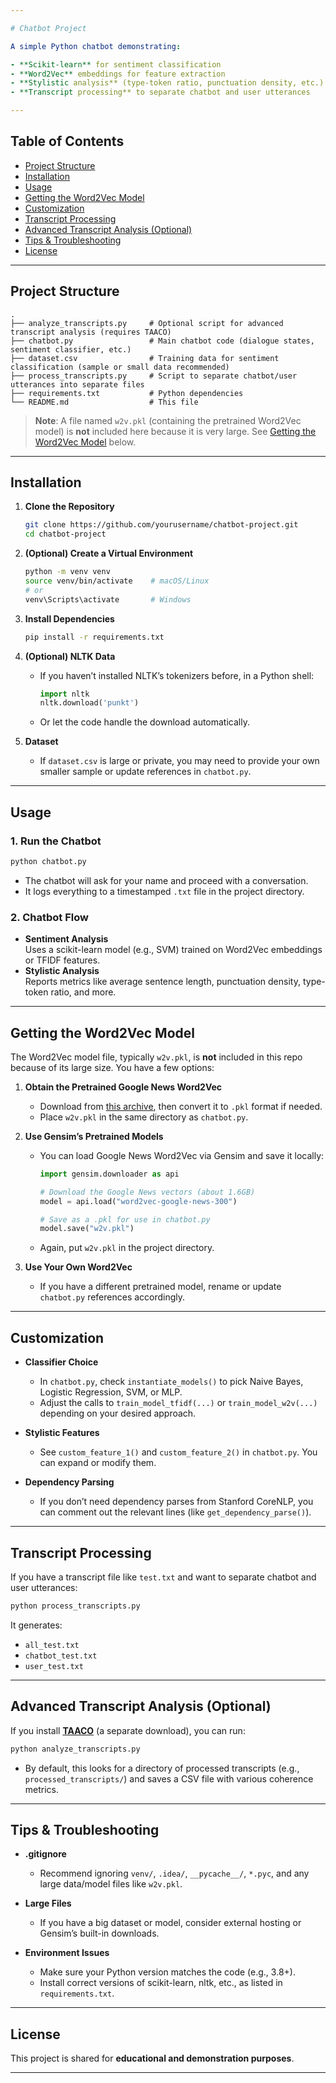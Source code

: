 ```yaml
---

# Chatbot Project

A simple Python chatbot demonstrating:

- **Scikit-learn** for sentiment classification  
- **Word2Vec** embeddings for feature extraction  
- **Stylistic analysis** (type-token ratio, punctuation density, etc.)  
- **Transcript processing** to separate chatbot and user utterances

---
```


## Table of Contents

- [Project Structure](#project-structure)  
- [Installation](#installation)  
- [Usage](#usage)  
- [Getting the Word2Vec Model](#getting-the-word2vec-model)  
- [Customization](#customization)  
- [Transcript Processing](#transcript-processing)  
- [Advanced Transcript Analysis (Optional)](#advanced-transcript-analysis-optional)  
- [Tips & Troubleshooting](#tips--troubleshooting)  
- [License](#license)  

---

## Project Structure

```
.
├── analyze_transcripts.py     # Optional script for advanced transcript analysis (requires TAACO)
├── chatbot.py                 # Main chatbot code (dialogue states, sentiment classifier, etc.)
├── dataset.csv                # Training data for sentiment classification (sample or small data recommended)
├── process_transcripts.py     # Script to separate chatbot/user utterances into separate files
├── requirements.txt           # Python dependencies
└── README.md                  # This file
```

> **Note**: A file named `w2v.pkl` (containing the pretrained Word2Vec model) is **not** included here because it is very large. See [Getting the Word2Vec Model](#getting-the-word2vec-model) below.

---

## Installation

1. **Clone the Repository**

   ```bash
   git clone https://github.com/yourusername/chatbot-project.git
   cd chatbot-project
   ```

2. **(Optional) Create a Virtual Environment**

   ```bash
   python -m venv venv
   source venv/bin/activate    # macOS/Linux
   # or
   venv\Scripts\activate       # Windows
   ```

3. **Install Dependencies**

   ```bash
   pip install -r requirements.txt
   ```

4. **(Optional) NLTK Data**

   - If you haven’t installed NLTK’s tokenizers before, in a Python shell:
     ```python
     import nltk
     nltk.download('punkt')
     ```
   - Or let the code handle the download automatically.

5. **Dataset**

   - If `dataset.csv` is large or private, you may need to provide your own smaller sample or update references in `chatbot.py`.

---

## Usage

### 1. Run the Chatbot

```bash
python chatbot.py
```

- The chatbot will ask for your name and proceed with a conversation.  
- It logs everything to a timestamped `.txt` file in the project directory.

### 2. Chatbot Flow

- **Sentiment Analysis**  
  Uses a scikit-learn model (e.g., SVM) trained on Word2Vec embeddings or TFIDF features.
- **Stylistic Analysis**  
  Reports metrics like average sentence length, punctuation density, type-token ratio, and more.

---

## Getting the Word2Vec Model

The Word2Vec model file, typically `w2v.pkl`, is **not** included in this repo because of its large size. You have a few options:

1. **Obtain the Pretrained Google News Word2Vec**  
   - Download from [this archive](https://code.google.com/archive/p/word2vec/), then convert it to `.pkl` format if needed.
   - Place `w2v.pkl` in the same directory as `chatbot.py`.

2. **Use Gensim’s Pretrained Models**  
   - You can load Google News Word2Vec via Gensim and save it locally:
     ```python
     import gensim.downloader as api

     # Download the Google News vectors (about 1.6GB)
     model = api.load("word2vec-google-news-300")

     # Save as a .pkl for use in chatbot.py
     model.save("w2v.pkl")
     ```
   - Again, put `w2v.pkl` in the project directory.

3. **Use Your Own Word2Vec**  
   - If you have a different pretrained model, rename or update `chatbot.py` references accordingly.

---

## Customization

- **Classifier Choice**  
  - In `chatbot.py`, check `instantiate_models()` to pick Naive Bayes, Logistic Regression, SVM, or MLP.
  - Adjust the calls to `train_model_tfidf(...)` or `train_model_w2v(...)` depending on your desired approach.

- **Stylistic Features**  
  - See `custom_feature_1()` and `custom_feature_2()` in `chatbot.py`. You can expand or modify them.

- **Dependency Parsing**  
  - If you don’t need dependency parses from Stanford CoreNLP, you can comment out the relevant lines (like `get_dependency_parse()`).

---

## Transcript Processing

If you have a transcript file like `test.txt` and want to separate chatbot and user utterances:

```bash
python process_transcripts.py
```

It generates:

- `all_test.txt`  
- `chatbot_test.txt`  
- `user_test.txt`

---

## Advanced Transcript Analysis (Optional)

If you install [**TAACO**](https://www.linguisticanalysistools.org/taaco.html) (a separate download), you can run:

```bash
python analyze_transcripts.py
```

- By default, this looks for a directory of processed transcripts (e.g., `processed_transcripts/`) and saves a CSV file with various coherence metrics.

---

## Tips & Troubleshooting

- **.gitignore**  
  - Recommend ignoring `venv/`, `.idea/`, `__pycache__/`, `*.pyc`, and any large data/model files like `w2v.pkl`.

- **Large Files**  
  - If you have a big dataset or model, consider external hosting or Gensim’s built-in downloads.

- **Environment Issues**  
  - Make sure your Python version matches the code (e.g., 3.8+).  
  - Install correct versions of scikit-learn, nltk, etc., as listed in `requirements.txt`.

---

## License

This project is shared for **educational and demonstration purposes**.

---
